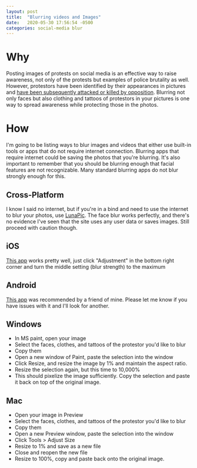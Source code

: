 ```yaml
---
layout: post
title:  "Blurring videos and Images"
date:   2020-05-30 17:56:54 -0500
categories: social-media blur
---
```


# Why
Posting images of protests on social media is an effective way to raise awareness, not only of the protests but examples of police brutality as well. However, protestors have been identified by their appearances in pictures and [have been subsequently attacked or killed by opposition](https://www.chicagotribune.com/nation-world/ct-ferguson-activist-deaths-black-lives-matter-20190317-story.html). Blurring not only faces but also clothing and tattoos of protestors in your pictures is one way to spread awareness while protecting those in the photos.

# How
I'm going to be listing ways to blur images and videos that either use built-in tools or apps that do not require internet connection. Blurring apps that require internet could be saving the photos that you're blurring. It's also important to remember that you should be blurring enough that facial features are not recognizable. Many standard blurring apps do not blur strongly enough for this.
## Cross-Platform
I know I said no internet, but if you're in a bind and need to use the internet to blur your photos, use [LunaPic](https://www3.lunapic.com/editor/?action=face-blur). The face blur works perfectly, and there's no evidence I've seen that the site uses any user data or saves images. Still proceed with caution though.
## iOS
[This app](https://apps.apple.com/us/app/blur-background/id1444867576) works pretty well, just click "Adjustment" in the bottom right corner and turn the middle setting (blur strength) to the maximum
## Android
[This app](https://play.google.com/store/apps/details?id=com.boedec.hoel.blur.face.photo&hl=en) was recommended by a friend of mine. Please let me know if you have issues with it and I'll look for another.
## Windows
- In MS paint, open your image
- Select the faces, clothes, and tattoos of the protestor you'd like to blur
- Copy them
- Open a new window of Paint, paste the selection into the window
- Click Resize, and resize the image by 1% and maintain the aspect ratio. 
- Resize the selection again, but this time to 10,000%
- This should pixelize the image sufficiently. Copy the selection and paste it back on top of the original image.
## Mac
- Open your image in Preview
- Select the faces, clothes, and tattoos of the protestor you'd like to blur
- Copy them
- Open a new Preview window, paste the selection into the window
- Click Tools > Adjust Size
- Resize to 1% and save as a new file
- Close and reopen the new file
- Resize to 100%, copy and paste back onto the original image.
